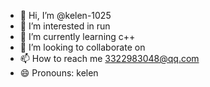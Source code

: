 - 👋 Hi, I’m @kelen-1025
- 👀 I’m interested in run
- 🌱 I’m currently learning c++
- 💞️ I’m looking to collaborate on 
- 📫 How to reach me 3322983048@qq.com
- 😄 Pronouns: kelen

<!---
kelen-1025/kelen-1025 is a ✨ special ✨ repository because its `README.md` (this file) appears on your GitHub profile.
You can click the Preview link to take a look at your changes.
--->
